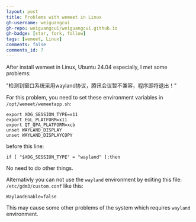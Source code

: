 ```yaml
---
layout: post
title: Problems with wemeet in Linux
gh-username: weiguangcui
gh-repo: weiguangcui/weiguangcui.github.io
gh-badge: [star, fork, follow]
tags: [wemeet, Linux]
comments: false
comments_id: 7
---
```


After install wemeet in Linux, Ubuntu 24.04 especially, I met some problems:

"检测到窗口系统采用wayland协议，腾讯会议暂不兼容，程序即将退出！"

For this problem, you need to set these environment variables in `/opt/wemeet/wemeetapp.sh`:
```
export XDG_SESSION_TYPE=x11
export EGL_PLATFORM=x11
export QT_QPA_PLATFORM=xcb
unset WAYLAND_DISPLAY
unset WAYLAND_DISPLAYCOPY
```
before this line:
```
if [ "$XDG_SESSION_TYPE" = "wayland" ];then
```
No need to do other things. 

Alternativly you can not use the `wayland` environment by editing this file: `/etc/gdm3/custom.conf` like this:
```
WaylandEnable=false
```
This may cause some other problems of the system which requires `wayland` environment.
